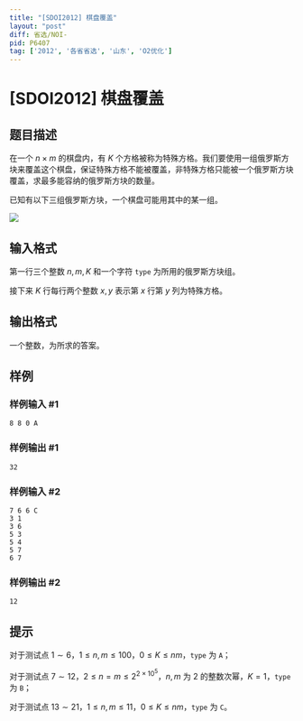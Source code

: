 ```yaml
---
title: "[SDOI2012] 棋盘覆盖"
layout: "post"
diff: 省选/NOI-
pid: P6407
tag: ['2012', '各省省选', '山东', 'O2优化']
---
```

# [SDOI2012] 棋盘覆盖
## 题目描述

在一个 $n\times m$ 的棋盘内，有 $K$ 个方格被称为特殊方格。我们要使用一组俄罗斯方块来覆盖这个棋盘，保证特殊方格不能被覆盖，非特殊方格只能被一个俄罗斯方块覆盖，求最多能容纳的俄罗斯方块的数量。

已知有以下三组俄罗斯方块，一个棋盘可能用其中的某一组。

![](https://cdn.luogu.com.cn/upload/image_hosting/8ck63qab.png)
## 输入格式

第一行三个整数 $n,m,K$ 和一个字符 `type` 为所用的俄罗斯方块组。

接下来 $K$ 行每行两个整数 $x,y$ 表示第 $x$ 行第 $y$ 列为特殊方格。
## 输出格式

一个整数，为所求的答案。
## 样例

### 样例输入 #1
```
8 8 0 A
```
### 样例输出 #1
```
32
```
### 样例输入 #2
```
7 6 6 C
3 1
3 6
5 3
5 4
5 7
6 7
```
### 样例输出 #2
```
12
```
## 提示

对于测试点 $1\sim 6$，$1\le n,m\le 100$，$0\le K\le nm$，`type` 为 `A`；

对于测试点 $7\sim 12$，$2\le n=m\le 2^{2\times 10^5}$，$n,m$ 为 $2$ 的整数次幂，$K=1$，`type` 为 `B`；

对于测试点 $13\sim 21$，$1\le n,m\le 11$，$0\le K\le nm$，`type` 为 `C`。
